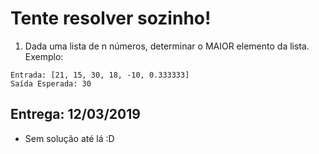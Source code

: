 # Tente resolver sozinho! #

1. Dada uma lista de n números, determinar o MAIOR elemento da lista. Exemplo:
```
Entrada: [21, 15, 30, 18, -10, 0.333333]
Saída Esperada: 30
```

## Entrega: 12/03/2019 ##
- Sem solução até lá :D